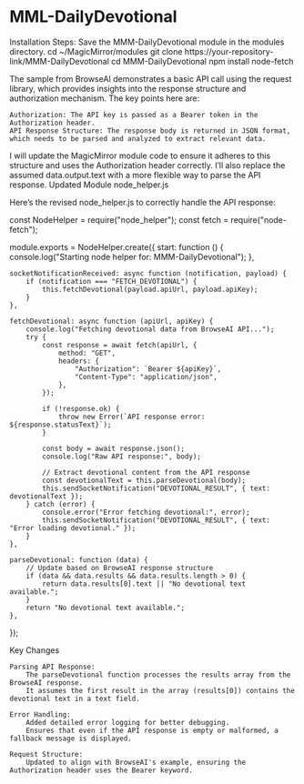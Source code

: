 # MML-DailyDevotional
Installation Steps:
Save the MMM-DailyDevotional module in the modules directory.
  cd ~/MagicMirror/modules
        git clone https://your-repository-link/MMM-DailyDevotional
        cd MMM-DailyDevotional
        npm install node-fetch

The sample from BrowseAI demonstrates a basic API call using the request library, which provides insights into the response structure and authorization mechanism. The key points here are:

    Authorization: The API key is passed as a Bearer token in the Authorization header.
    API Response Structure: The response body is returned in JSON format, which needs to be parsed and analyzed to extract relevant data.

I will update the MagicMirror module code to ensure it adheres to this structure and uses the Authorization header correctly. I’ll also replace the assumed data.output.text with a more flexible way to parse the API response.
Updated Module
node_helper.js

Here’s the revised node_helper.js to correctly handle the API response:

const NodeHelper = require("node_helper");
const fetch = require("node-fetch");

module.exports = NodeHelper.create({
    start: function () {
        console.log("Starting node helper for: MMM-DailyDevotional");
    },

    socketNotificationReceived: async function (notification, payload) {
        if (notification === "FETCH_DEVOTIONAL") {
            this.fetchDevotional(payload.apiUrl, payload.apiKey);
        }
    },

    fetchDevotional: async function (apiUrl, apiKey) {
        console.log("Fetching devotional data from BrowseAI API...");
        try {
            const response = await fetch(apiUrl, {
                method: "GET",
                headers: {
                    "Authorization": `Bearer ${apiKey}`,
                    "Content-Type": "application/json",
                },
            });

            if (!response.ok) {
                throw new Error(`API response error: ${response.statusText}`);
            }

            const body = await response.json();
            console.log("Raw API response:", body);

            // Extract devotional content from the API response
            const devotionalText = this.parseDevotional(body);
            this.sendSocketNotification("DEVOTIONAL_RESULT", { text: devotionalText });
        } catch (error) {
            console.error("Error fetching devotional:", error);
            this.sendSocketNotification("DEVOTIONAL_RESULT", { text: "Error loading devotional." });
        }
    },

    parseDevotional: function (data) {
        // Update based on BrowseAI response structure
        if (data && data.results && data.results.length > 0) {
            return data.results[0].text || "No devotional text available.";
        }
        return "No devotional text available.";
    },
});

Key Changes

    Parsing API Response:
        The parseDevotional function processes the results array from the BrowseAI response.
        It assumes the first result in the array (results[0]) contains the devotional text in a text field.

    Error Handling:
        Added detailed error logging for better debugging.
        Ensures that even if the API response is empty or malformed, a fallback message is displayed.

    Request Structure:
        Updated to align with BrowseAI's example, ensuring the Authorization header uses the Bearer keyword.
